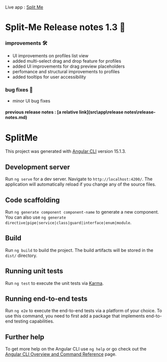 Live app : [Split Me](https://split-me-f4d3c.web.app)

# Split-Me Release notes 1.3 🚀

### improvements 🛠️

- UI improvements on profiles list view
- added multi-select drag and drop feature for profiles
- added UI improvements for drag preview placeholders
- perfomance and structural improvements to profiles
- added tooltips for user accessibility

### bug fixes 🐞

- minor UI bug fixes

#### previous release notes : [a relative link](src\app\release notes\release-notes.md)

# SplitMe

This project was generated with [Angular CLI](https://github.com/angular/angular-cli) version 15.1.3.

## Development server

Run `ng serve` for a dev server. Navigate to `http://localhost:4200/`. The application will automatically reload if you change any of the source files.

## Code scaffolding

Run `ng generate component component-name` to generate a new component. You can also use `ng generate directive|pipe|service|class|guard|interface|enum|module`.

## Build

Run `ng build` to build the project. The build artifacts will be stored in the `dist/` directory.

## Running unit tests

Run `ng test` to execute the unit tests via [Karma](https://karma-runner.github.io).

## Running end-to-end tests

Run `ng e2e` to execute the end-to-end tests via a platform of your choice. To use this command, you need to first add a package that implements end-to-end testing capabilities.

## Further help

To get more help on the Angular CLI use `ng help` or go check out the [Angular CLI Overview and Command Reference](https://angular.io/cli) page.
